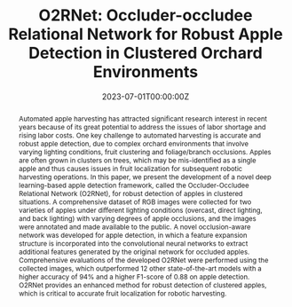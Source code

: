 ---
title: "O2RNet: Occluder-occludee Relational Network for Robust Apple Detection in Clustered Orchard Environments"
authors:
- admin
- Zhaojian Li
- Kaixiang Zhang
- Dong Chen
- Kyle Lammers
- Renfu Lu
author_notes:
# - "Equal contribution"
date: "2023-07-01T00:00:00Z"
doi: ""

# Schedule page publish date (NOT publication's date).
publishDate: "2023-01-01T00:00:00Z"

# Legend: 0 = Uncategorized; 1 = Conference paper; 2 = Journal article;
# 3 = Preprint / Working Paper; 4 = Report; 5 = Book; 6 = Book section;
# 7 = Thesis; 8 = Patent
publication_types: ["2"]

# Publication name and optional abbreviated publication name.
publication: In *Smart Agricultural Technology 5 (2023)*
publication_short: In *SAT*

abstract: 'Automated apple harvesting has attracted significant research interest in recent years because of its great potential to address the issues of labor shortage and rising labor costs. One key challenge to automated harvesting is accurate and robust apple detection, due to complex orchard environments that involve varying lighting conditions, fruit clustering and foliage/branch occlusions. Apples are often grown in clusters on trees, which may be mis-identified as a single apple and thus causes issues in fruit localization for subsequent robotic harvesting operations. In this paper, we present the development of a novel deep learning-based apple detection framework, called the Occluder-Occludee Relational Network (O2RNet), for robust detection of apples in clustered situations.  A comprehensive dataset of RGB images were collected for two varieties of apples under different lighting conditions (overcast, direct lighting, and back lighting) with varying degrees of apple occlusions, and the images were annotated and made available to the public. A novel occlusion-aware network was developed for apple detection, in which a feature expansion structure is incorporated into the convolutional neural networks to extract additional features generated by the original network for occluded apples. Comprehensive evaluations of the developed O2RNet were performed using the collected images, which outperformed 12 other state-of-the-art models with a higher accuracy of 94\% and a higher F1-score of 0.88 on apple detection. O2RNet provides an enhanced method for robust detection of clustered apples, which is critical to accurate fruit localization for robotic harvesting.'

# Summary. An optional shortened abstract.
summary: 'Smart Agricultural Technology 5 (2023): 100284.'

tags:

featured: false

# links:
# - name: ""
#   url: ""
url_pdf: 'https://arxiv.org/pdf/2303.04884.pdf'
# url_code: 'https://github.com/wowchemy/wowchemy-hugo-themes'
url_dataset: 'https://github.com/pengyuchu/MSUAppleDatasetv2'
# url_poster: ''
url_project: ''
# url_slides: ''
# url_source: ''
url_video: 'https://youtu.be/_6-5qbZplZo'

# Featured image
# To use, add an image named `featured.jpg/png` to your page's folder. 
image:
  caption: 'O2RNet'
  # caption: 'Image credit: [**Unsplash**](https://unsplash.com/photos/jdD8gXaTZsc)'
  focal_point: ""
  preview_only: false

# Associated Projects (optional).
#   Associate this publication with one or more of your projects.
#   Simply enter your project's folder or file name without extension.
#   E.g. `internal-project` references `content/project/internal-project/index.md`.
#   Otherwise, set `projects: []`.
projects: 
  - example

# Slides (optional).
#   Associate this publication with Markdown slides.
#   Simply enter your slide deck's filename without extension.
#   E.g. `slides: "example"` references `content/slides/example/index.md`.
#   Otherwise, set `slides: ""`.
# slides: example
---